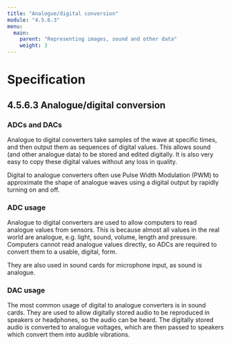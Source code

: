 ```yaml
---
title: "Analogue/digital conversion"
module: "4.5.6.3"
menu:
  main:
    parent: "Representing images, sound and other data"
    weight: 3
---
```


# Specification

## 4.5.6.3 Analogue/digital conversion
### ADCs and DACs
Analogue to digital converters take samples of the wave at specific times, and then output them as sequences of digital values. This allows sound (and other analogue data) to be stored and edited digitally. It is also very easy to copy these digital values without any loss in quality.

Digital to analogue converters often use Pulse Width Modulation (PWM) to approximate the shape of analogue waves using a digital output by rapidly turning on and off. <!-- TODO what does the teach-ict actually say about this? -->

### ADC usage
Analogue to digital converters are used to allow computers to read analogue values from sensors. This is because almost all values in the real world are analogue, e.g. light, sound, volume, length and pressure. Computers cannot read analogue values directly, so ADCs are required to convert them to a usable, digital, form.

They are also used in sound cards for microphone input, as sound is analogue.

### DAC usage
The most common usage of digital to analogue converters is in sound cards. They are used to allow digitally stored audio to be reproduced in speakers or headphones, so the audio can be heard. The digitally stored audio is converted to analogue voltages, which are then passed to speakers which convert them into audible vibrations.